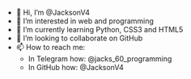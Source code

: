 - 👋 Hi, I’m @JacksonV4
- 👀 I’m interested in web and programming
- 🌱 I’m currently learning Python, CSS3 and HTML5
- 💞️ I’m looking to collaborate on GitHub
- 📫 How to reach me:
  - In Telegram how: @jacks_60_programming
  - In GitHub how: @JacksonV4

<!---
JacksonV4/JacksonV4 is a ✨ special ✨ repository because its `README.md` (this file) appears on your GitHub profile.
You can click the Preview link to take a look at your changes.
--->
